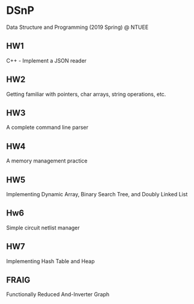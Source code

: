 # DSnP
Data Structure and Programming (2019 Spring) @ NTUEE  

## HW1
C++ - Implement a JSON reader

## HW2
Getting familiar with pointers, char arrays, string operations, etc.

## HW3
A complete command line parser

## HW4
A memory management practice

## HW5
Implementing Dynamic Array, Binary Search Tree, and Doubly Linked List

## Hw6
Simple circuit netlist manager

## HW7
Implementing Hash Table and Heap

## FRAIG
Functionally Reduced And-Inverter Graph
